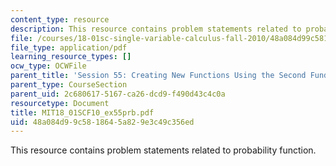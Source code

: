 ```yaml
---
content_type: resource
description: This resource contains problem statements related to probability function.
file: /courses/18-01sc-single-variable-calculus-fall-2010/48a084d99c5818645a829e3c49c356ed_MIT18_01SCF10_ex55prb.pdf
file_type: application/pdf
learning_resource_types: []
ocw_type: OCWFile
parent_title: 'Session 55: Creating New Functions Using the Second Fundamental Theorem'
parent_type: CourseSection
parent_uid: 2c680617-5167-ca26-dcd9-f490d43c4c0a
resourcetype: Document
title: MIT18_01SCF10_ex55prb.pdf
uid: 48a084d9-9c58-1864-5a82-9e3c49c356ed
---
```

This resource contains problem statements related to probability function.

